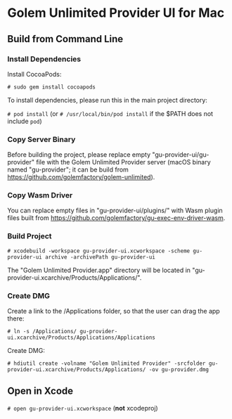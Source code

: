 # Golem Unlimited Provider UI for Mac

## Build from Command Line

### Install Dependencies

Install CocoaPods:

`# sudo gem install cocoapods`

To install dependencies, please run this in the main project directory:

`# pod install` (or `# /usr/local/bin/pod install` if the $PATH does not include `pod`)

### Copy Server Binary

Before building the project, please replace empty "gu-provider-ui/gu-provider" file with the Golem Unlimited Provider server (macOS binary named "gu-provider"; it can be build from https://github.com/golemfactory/golem-unlimited).

### Copy Wasm Driver

You can replace empty files in "gu-provider-ui/plugins/" with Wasm plugin files built from https://github.com/golemfactory/gu-exec-env-driver-wasm.

### Build Project

`# xcodebuild -workspace gu-provider-ui.xcworkspace -scheme gu-provider-ui archive -archivePath gu-provider-ui`

The "Golem Unlimited Provider.app" directory will be located in "gu-provider-ui.xcarchive/Products/Applications/".

### Create DMG

Create a link to the /Applications folder, so that the user can drag the app there:

`# ln -s /Applications/ gu-provider-ui.xcarchive/Products/Applications/Applications`

Create DMG:

`# hdiutil create -volname "Golem Unlimited Provider" -srcfolder gu-provider-ui.xcarchive/Products/Applications/ -ov gu-provider.dmg`

## Open in Xcode

`# open gu-provider-ui.xcworkspace` (**not** xcodeproj)
